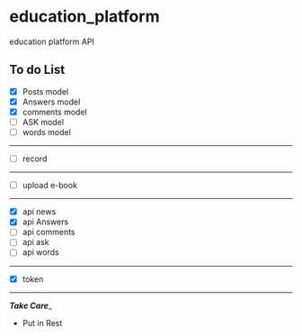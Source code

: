 # education_platform
education platform API

## To do List

* [x] Posts model
* [x] Answers model
* [x] comments model
* [ ] ASK model
* [ ] words model
--------------------
* [ ] record
-------------------
* [ ] upload e-book
---------------------
* [x] api news
* [x] api Answers
* [ ] api comments
* [ ] api ask
* [ ] api words
-------------------
* [x] token

-------------------------

_________Take Care__________

* Put in Rest 
